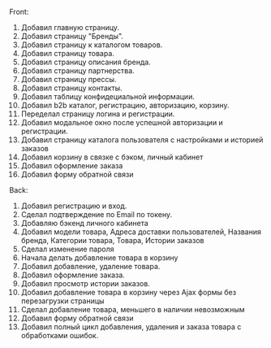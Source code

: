Front:
1. Добавил главную страницу.
2. Добавил страницу "Бренды".
3. Добавил страницу к каталогом товаров.
4. Добавил страницу товара.
5. Добавил страницу описания бренда.
6. Добавил страницу партнерства.
7. Добавил страницу прессы.
8. Добавил страницу контакты.
9. Добавил таблицу конфидециальной информации.
10. Добавил b2b каталог, регистрацию, авторизацию, корзину.
11. Переделал страницу логина и регистрации.
12. Добавил модальное окно после успешной авторизации и регистрации.
13. Добавил страницу каталога пользователя с настройками и историей заказов
14. Добавил корзину в связке с бэком, личный кабинет
15. Добавил оформление заказа
16. Добавил форму обратной связи


Back:
1. Добавил регистрацию и вход.
2. Сделал подтверждение по Email по токену.
3. Добавляю бэкенд личного кабинета
4. Добавил модели товара, Адреса доставки пользователей, Названия бренда, Категории товара, Товара, Истории заказов
5. Сделал изменение пароля
6. Начала делать добавление товара в корзину
7. Добавил добавление, удаление товара.
8. Добавил оформление заказа.
9. Добавил просмотр истории заказов.
10. Добавил добавление товара в корзину через Ajax формы без перезагрузки страницы
11. Сделал добавление товара, меньшего в наличии невозможным
12. Добавил форму обратной связи
12. Добавил полный цикл добавления, удаления и заказа товара с обработками ошибок.